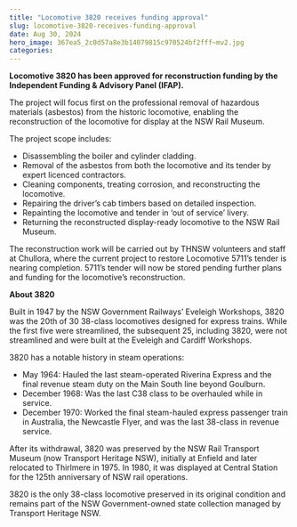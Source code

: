 ```yaml
---
title: "Locomotive 3820 receives funding approval"
slug: locomotive-3820-receives-funding-approval
date: Aug 30, 2024
hero_image: 367ea5_2c0d57a8e3b14079815c970524bf2fff~mv2.jpg
categories:
---
```



**Locomotive 3820 has been approved for reconstruction funding by the Independent Funding & Advisory Panel (IFAP).**

The project will focus first on the professional removal of hazardous materials (asbestos) from the historic locomotive, enabling the reconstruction of the locomotive for display at the NSW Rail Museum.

The project scope includes:

* Disassembling the boiler and cylinder cladding.
* Removal of the asbestos from both the locomotive and its tender by expert licenced contractors.
* Cleaning components, treating corrosion, and reconstructing the locomotive.
* Repairing the driver’s cab timbers based on detailed inspection.
* Repainting the locomotive and tender in ‘out of service’ livery.
* Returning the reconstructed display-ready locomotive to the NSW Rail Museum.

The reconstruction work will be carried out by THNSW volunteers and staff at Chullora, where the current project to restore Locomotive 5711’s tender is nearing completion. 5711’s tender will now be stored pending further plans and funding for the locomotive’s reconstruction.

**About 3820**

Built in 1947 by the NSW Government Railways’ Eveleigh Workshops, 3820 was the 20th of 30 38-class locomotives designed for express trains. While the first five were streamlined, the subsequent 25, including 3820, were not streamlined and were built at the Eveleigh and Cardiff Workshops.

3820 has a notable history in steam operations:

* May 1964: Hauled the last steam-operated Riverina Express and the final revenue steam duty on the Main South line beyond Goulburn.
* December 1968: Was the last C38 class to be overhauled while in service.
* December 1970: Worked the final steam-hauled express passenger train in Australia, the Newcastle Flyer, and was the last 38-class in revenue service.

After its withdrawal, 3820 was preserved by the NSW Rail Transport Museum (now Transport Heritage NSW), initially at Enfield and later relocated to Thirlmere in 1975. In 1980, it was displayed at Central Station for the 125th anniversary of NSW rail operations.

3820 is the only 38-class locomotive preserved in its original condition and remains part of the NSW Government-owned state collection managed by Transport Heritage NSW.
